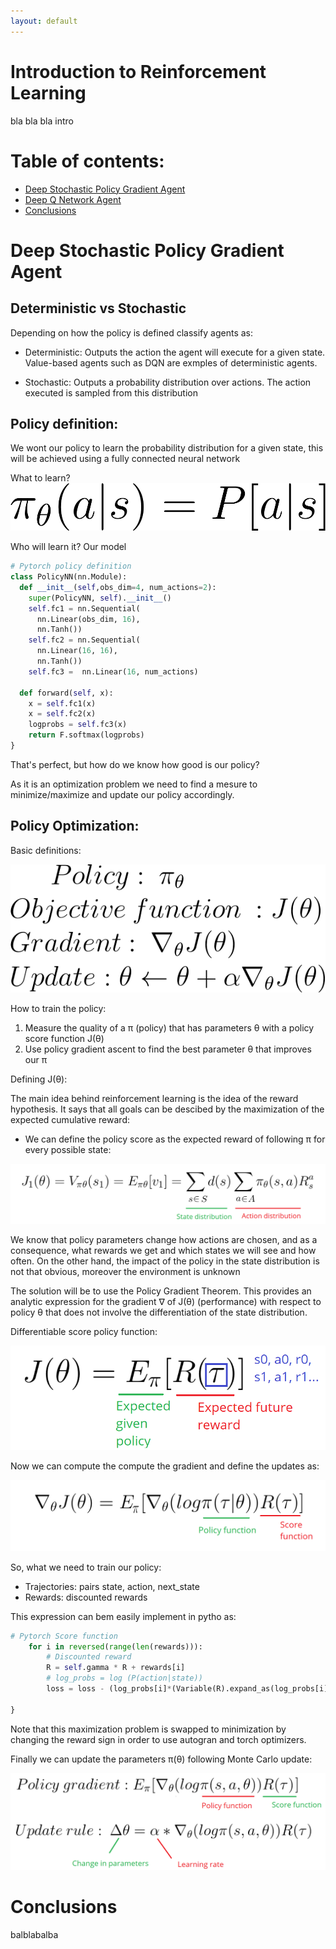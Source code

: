 ```yaml
---
layout: default
---
```



# Introduction to Reinforcement Learning

bla bla bla intro

# Table of contents:
* [Deep Stochastic Policy Gradient Agent](polgrad.html)
* [Deep Q Network Agent](dqn.html)
* [Conclusions]()

# Deep Stochastic Policy Gradient Agent

## Deterministic vs Stochastic

Depending on how the policy is defined classify agents as:
* Deterministic: Outputs the action the agent will execute for a given state. Value-based agents such as DQN are exmples of deterministic agents.

* Stochastic: Outputs a probability distribution over actions. The action executed is sampled from this distribution

## Policy definition:
We wont our policy to learn the probability distribution for a given state, this will be achieved using a fully connected neural network

What to learn?
![Octocat](assets/images/stochastic.png)

Who will learn it? Our model


```python
# Pytorch policy definition
class PolicyNN(nn.Module):
  def __init__(self,obs_dim=4, num_actions=2):
    super(PolicyNN, self).__init__()
    self.fc1 = nn.Sequential(
      nn.Linear(obs_dim, 16),
      nn.Tanh())
    self.fc2 = nn.Sequential(
      nn.Linear(16, 16),
      nn.Tanh())
    self.fc3 =  nn.Linear(16, num_actions)

  def forward(self, x):
    x = self.fc1(x)
    x = self.fc2(x)
    logprobs = self.fc3(x)
    return F.softmax(logprobs)
}
```


That's perfect, but how do we know how good is our policy? 

As it is an optimization problem we need to find a mesure to minimize/maximize and update our policy accordingly.


## Policy Optimization:
Basic definitions:


![Octocat](assets/images/update_alg.png)

How to train the policy:

1. Measure the quality of a π (policy) that has parameters θ with a policy score function J(θ) 
2. Use policy gradient ascent to find the best parameter θ that improves our π
    

Defining J(θ):

The main idea behind reinforcement learning is the idea of the reward hypothesis. It says that all goals can be descibed by the maximization of the expected cumulative reward:

- We can define the policy score as the expected reward of following π for every possible state:

![Octocat](assets/images/score_function.png)

We know that policy parameters change how actions are chosen, and as a consequence, what rewards we get and which states we will see and how often.
On the other hand, the impact of the policy in the state distribution is not that obvious, moreover the environment is unknown


The solution will be to use the Policy Gradient Theorem. This provides an analytic expression for the gradient ∇ of J(θ) (performance) with respect to policy θ that does not involve the differentiation of the state distribution.

Differentiable score policy function:

![Octocat](assets/images/differentiable_score.png)

Now we can compute the compute the gradient and define the updates as:

![Octocat](assets/images/grad_score.png)

So, what we need to train our policy:
- Trajectories: pairs state, action, next_state
- Rewards: discounted rewards

This expression can bem easily implement in pytho as:

```python
# Pytorch Score function
    for i in reversed(range(len(rewards))):
        # Discounted reward
        R = self.gamma * R + rewards[i]
        # log_probs = log (P(action|state)) 
        loss = loss - (log_probs[i]*(Variable(R).expand_as(log_probs[i]))).sum()
          
}
```
Note that this maximization problem is swapped to minimization by changing the reward sign in order to use autogran and torch optimizers.

Finally we can update the parameters π(θ) following Monte Carlo update:

![Octocat](assets/images/update.png)

# Conclusions

balblabalba
